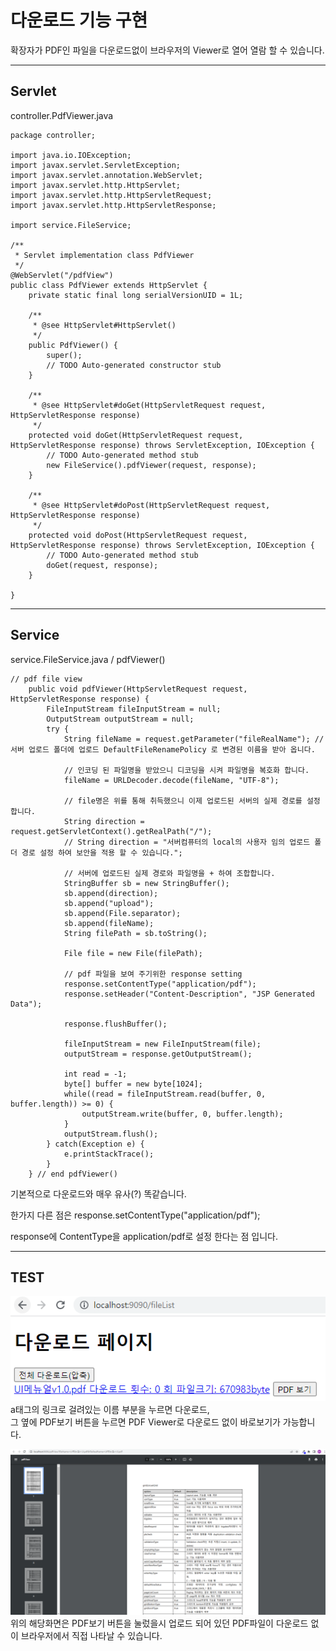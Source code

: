 # 다운로드 기능 구현

확장자가 PDF인 파일을 다운로드없이 브라우저의 Viewer로 열어 열람 할 수 있습니다.

---

## Servlet

controller.PdfViewer.java

```
package controller;

import java.io.IOException;
import javax.servlet.ServletException;
import javax.servlet.annotation.WebServlet;
import javax.servlet.http.HttpServlet;
import javax.servlet.http.HttpServletRequest;
import javax.servlet.http.HttpServletResponse;

import service.FileService;

/**
 * Servlet implementation class PdfViewer
 */
@WebServlet("/pdfView")
public class PdfViewer extends HttpServlet {
	private static final long serialVersionUID = 1L;

    /**
     * @see HttpServlet#HttpServlet()
     */
    public PdfViewer() {
        super();
        // TODO Auto-generated constructor stub
    }

	/**
	 * @see HttpServlet#doGet(HttpServletRequest request, HttpServletResponse response)
	 */
	protected void doGet(HttpServletRequest request, HttpServletResponse response) throws ServletException, IOException {
		// TODO Auto-generated method stub
		new FileService().pdfViewer(request, response);
	}

	/**
	 * @see HttpServlet#doPost(HttpServletRequest request, HttpServletResponse response)
	 */
	protected void doPost(HttpServletRequest request, HttpServletResponse response) throws ServletException, IOException {
		// TODO Auto-generated method stub
		doGet(request, response);
	}

}

```

---

## Service

service.FileService.java / pdfViewer()

```
// pdf file view
	public void pdfViewer(HttpServletRequest request, HttpServletResponse response) {
		FileInputStream fileInputStream = null;
		OutputStream outputStream = null;
		try {
			String fileName = request.getParameter("fileRealName"); // 서버 업로드 폴더에 업로드 DefaultFileRenamePolicy 로 변경된 이름을 받아 옵니다.

			// 인코딩 된 파일명을 받았으니 디코딩을 시켜 파일명을 복호화 합니다.
			fileName = URLDecoder.decode(fileName, "UTF-8");

			// file명은 위를 통해 취득했으니 이제 업로드된 서버의 실제 경로를 설정합니다.
			String direction = request.getServletContext().getRealPath("/");
			// String direction = "서버컴퓨터의 local의 사용자 임의 업로드 폴더 경로 설정 하여 보안을 적용 할 수 있습니다.";

			// 서버에 업로드된 실제 경로와 파일명을 + 하여 조합합니다.
			StringBuffer sb = new StringBuffer();
			sb.append(direction);
			sb.append("upload");
			sb.append(File.separator);
			sb.append(fileName);
			String filePath = sb.toString();

			File file = new File(filePath);

			// pdf 파일을 보여 주기위한 response setting
			response.setContentType("application/pdf");
			response.setHeader("Content-Description", "JSP Generated Data");

			response.flushBuffer();

			fileInputStream = new FileInputStream(file);
			outputStream = response.getOutputStream();

			int read = -1;
			byte[] buffer = new byte[1024];
			while((read = fileInputStream.read(buffer, 0, buffer.length)) >= 0) {
				outputStream.write(buffer, 0, buffer.length);
			}
			outputStream.flush();
		} catch(Exception e) {
			e.printStackTrace();
		}
	} // end pdfViewer()
```

기본적으로 다운로드와 매우 유사(?) 똑같습니다.

한가지 다른 점은 response.setContentType("application/pdf");

response에 ContentType을 application/pdf로 설정 한다는 점 입니다.

---

## TEST

![pdfViewTest1](./image/pdfViewTest1.png)  
a태그의 링크로 걸려있는 이름 부분을 누르면 다운로드,  
그 옆에 PDF보기 버튼을 누르면 PDF Viewer로 다운로드 없이 바로보기가 가능합니다.

![pdfViewTest1](./image/pdfViewTest2.png)  
위의 해당화면은 PDF보기 버튼을 눌렀을시 업로드 되어 있던 PDF파일이 다운로드 없이 브라우저에서 직접 나타날 수 있습니다.
